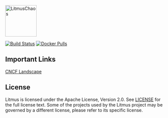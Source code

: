 <img alt="LitmusChaos" src="https://landscape.cncf.io/logos/litmus.svg" width="100">




[![Build Status](https://travis-ci.org/litmuschaos/litmus.svg?branch=master)](https://travis-ci.org/litmuschaos/litmus)
[![Docker Pulls](https://img.shields.io/docker/pulls/openebs/ansible-runner.svg)](https://hub.docker.com/r/openebs/ansible-runner)

## Important Links
<a href="https://landscape.cncf.io/selected=litmus" target="_blank">CNCF Landscape</a>

## License

Litmus is licensed under the Apache License, Version 2.0. See [LICENSE](./LICENSE) for the full license text. Some of 
the projects used by the Litmus project may be governed by a different license, please refer to its specific license.
